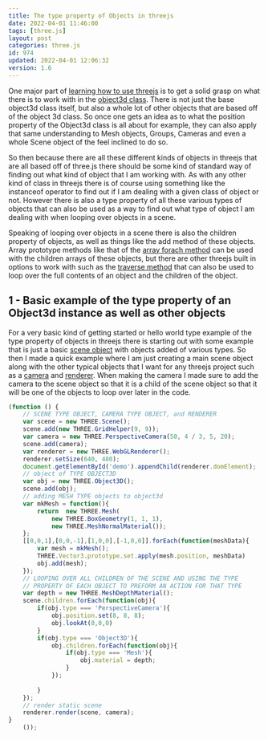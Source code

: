 ```yaml
---
title: The type property of Objects in threejs
date: 2022-04-01 11:46:00
tags: [three.js]
layout: post
categories: three.js
id: 974
updated: 2022-04-01 12:06:32
version: 1.6
---
```


One major part of [learning how to use threejs](https://threejs.org/docs/#api/en/core/Object3D) is to get a solid grasp on what there is to work with in the [object3d class](/2018/04/23/threejs-object3d/). There is not just the base object3d class itself, but also a whole lot of other objects that are based off of the object 3d class. So once one gets an idea as to what the position property of the Object3d class is all about for example, they can also apply that same understanding to Mesh objects, Groups, Cameras and even a whole Scene object of the feel inclined to do so.

So then because there are all these different kinds of objects in threejs that are all based off of three.js there should be some kind of standard way of finding out what kind of object that I am working with. As with any other kind of class in threejs there is of course using something like the instanceof operator to find out if I am dealing with a given class of object or not. However there is also a type property of all these various types of objects that can also be used as a way to find out what type of object I am dealing with when looping over objects in a scene.

Speaking of looping over objects in a scene there is also the children property of objects, as well as things like the add method of these objects. Array prototype methods like that of the [array forach method](/2019/02/16/js-javascript-foreach/) can be used with the children arrays of these objects, but there are other threejs built in options to work with such as the [traverse method](/2021/06/03/threejs-object3d-traverse/) that can also be used to loop over the full contents of an object and the children of the object.

<!-- more -->


## 1 - Basic example of the type property of an Object3d instance as well as other objects

For a very basic kind of getting started or hello world type example of the type property of objects in threejs there is starting out with some example that is just a basic [scene object](/2018/05/03/threejs-scene/) with objects added of various types. So then I made a quick example where I am just creating a main scene object along with the other typical objects that I want for any threejs project such as a [camera](/2018/04/06/threejs-camera/) and [renderer](/2018/11/24/threejs-webglrenderer/). When making the camera I made sure to add the camera to the scene object so that it is a child of the scene object so that it will be one of the objects to loop over later in the code.

```js
(function () {
    // SCENE TYPE OBJECT, CAMERA TYPE OBJECT, and RENDERER
    var scene = new THREE.Scene();
    scene.add(new THREE.GridHelper(9, 9));
    var camera = new THREE.PerspectiveCamera(50, 4 / 3, 5, 20);
    scene.add(camera);
    var renderer = new THREE.WebGLRenderer();
    renderer.setSize(640, 480);
    document.getElementById('demo').appendChild(renderer.domElement);
    // object of TYPE OBJECT3D
    var obj = new THREE.Object3D();
    scene.add(obj);
    // adding MESH TYPE objects to object3d
    var mkMesh = function(){
        return  new THREE.Mesh(
            new THREE.BoxGeometry(1, 1, 1),
            new THREE.MeshNormalMaterial());
    };
    [[0,0,1],[0,0,-1],[1,0,0],[-1,0,0]].forEach(function(meshData){
        var mesh = mkMesh();
        THREE.Vector3.prototype.set.apply(mesh.position, meshData)
        obj.add(mesh);
    });
    // LOOPING OVER ALL CHILDREN OF THE SCENE AND USING THE TYPE
    // PROPERTY OF EACH OBJECT TO PREFORM AN ACTION FOR THAT TYPE
    var depth = new THREE.MeshDepthMaterial();
    scene.children.forEach(function(obj){
        if(obj.type === 'PerspectiveCamera'){
            obj.position.set(8, 8, 8);
            obj.lookAt(0,0,0)
        }
        if(obj.type === 'Object3D'){
            obj.children.forEach(function(obj){
                if(obj.type === 'Mesh'){
                    obj.material = depth;
                }
            });
            
        }
    });
    // render static scene
    renderer.render(scene, camera);
}
    ());
```